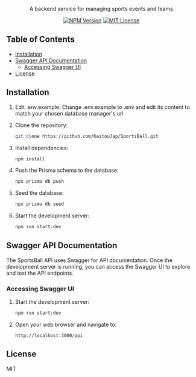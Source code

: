 <p align="center">A backend service for managing sports events and teams</p></p>
<p align="center">
    <a href="https://www.npmjs.com/~nestjscore" target="_blank"><img src="https://img.shields.io/npm/v/@nestjs/core.svg" alt="NPM Version" /></a>
    <a href="LICENSE" target="_blank"><img src="https://img.shields.io/badge/License-MIT-yellow.svg" alt="MIT License" /></a>
</p>

## Table of Contents

- [Installation](#installation)
- [Swagger API Documentation](#swagger-api-documentation)
  - [Accessing Swagger UI](#accessing-swagger-ui)
- [License](#license)

## Installation

1. Edit .env.example:
    Change .env.example to .env and edit its content to match your chosen database manager's url

2. Clone the repository:
    ```sh
    git clone https://github.com/KaitouJap/SportsBall.git
    ```

3. Install dependencies:
    ```sh
    npm install
    ```

4. Push the Prisma schema to the database:
    ```sh
    npx prisma db push
    ```

5. Seed the database:
    ```sh
    npx prisma db seed
    ```

6. Start the development server:
    ```sh
    npm run start:dev
    ```

## Swagger API Documentation

The SportsBall API uses Swagger for API documentation. Once the development server is running, you can access the Swagger UI to explore and test the API endpoints.

### Accessing Swagger UI

1. Start the development server:
    ```sh
    npm run start:dev
    ```

2. Open your web browser and navigate to:
    ```
    http://localhost:3000/api
    ```


## License

MIT